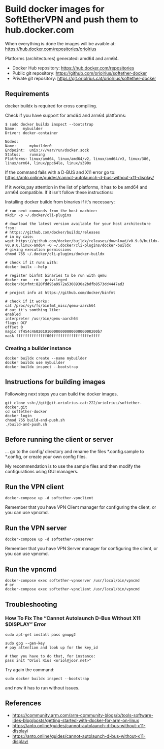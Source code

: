 # Build docker images for SoftEtherVPN and push them to hub.docker.com

When everything is done the images will be avaible at:
https://hub.docker.com/repositories/oriolrius

Platforms (architectures) generated: amd64 and arm64.

- Docker Hub repository: https://hub.docker.com/repositories
- Public git repository: https://github.com/oriolrius/softether-docker
- Private git repository: https://git.oriolrius.cat/oriolrius/softether-docker


## Requirements

docker buildx is required for cross compiling.


Check if you have support for amd64 and arm64 platforms:
```
$ sudo docker buildx inspect --bootstrap
Name:   mybuilder
Driver: docker-container

Nodes:
Name:      mybuilder0
Endpoint:  unix:///var/run/docker.sock
Status:    running
Platforms: linux/amd64, linux/amd64/v2, linux/amd64/v3, linux/386, linux/arm64, linux/ppc64le, linux/s390x
```

If the command fails with a D-BUS and X11 error go to: https://anto.online/guides/cannot-autolaunch-d-bus-without-x11-display/

If it works,pay attention in the list of platforms, it has to be amd64 and arm64 compatible. If it isn't follow these instructions:

Installing docker buildx from binaries if it's necessary:
```
# run next commands from the host machine:
mkdir -p ~/.docker/cli-plugins

# download the latest version available for your host architecture from:
# https://github.com/docker/buildx/releases
# in my case:
wget https://github.com/docker/buildx/releases/download/v0.9.0/buildx-v0.9.0.linux-amd64 -O ~/.docker/cli-plugins/docker-buildx
# giving execution permissions
chmod 755 ~/.docker/cli-plugins/docker-buildx

# check if it runs with:
docker builx --help

# register binfmt binaries to be run with qemu
docker run --rm --privileged docker/binfmt:820fdd95a9972a5308930a2bdfb8573dd4447ad3

# project info at https://github.com/docker/binfmt

# check if it works:
cat /proc/sys/fs/binfmt_misc/qemu-aarch64
# out it's somthing like:
enabled
interpreter /usr/bin/qemu-aarch64
flags: OCF
offset 0
magic 7f454c460201010000000000000000000200b7
mask ffffffffffffff00fffffffffffffffffeffff
```

### Creating a builder instance

```
docker buildx create --name mybuilder
docker buildx use mybuilder
docker buildx inspect --bootstrap
```

## Instructions for building images

Followoing next steps you can build the docker images.

```
git clone ssh://git@git.oriolrius.cat:222/oriolrius/softether-docker.git
cd softether-docker
docker login
chmod 755 build-and-push.sh
./build-and-push.sh
```

## Before running the client or server

... go to the config/ directory and rename the files *.config.sample to *.config, or create your own config files.

My recommendation is to use the sample files and then modify the configurations using GUI managers.

## Run the VPN client

```
docker-compose up -d softether-vpnclient
```

Remember that you have VPN Client manager for configuring the client, or you can use vpncmd.

## Run the VPN server

```
docker-compose up -d softether-vpnserver
```

Remember that you have VPN Server manager for configuring the client, or you can use vpncmd.

## Run the vpncmd

```
docker-compose exec softether-vpnserver /usr/local/bin/vpncmd
# or
docker-compose exec softether-vpnclient /usr/local/bin/vpncmd
```

## Troubleshooting

### How To Fix The “Cannot Autolaunch D-Bus Without X11 $DISPLAY” Error

```
sudo apt-get install pass gnupg2

sudo gpg --gen-key
# pay attention and look up for the key_id

# then you have to do that, for instance:
pass init "Oriol Rius <oriol@joor.net>"
```

Try again the command:
```
sudo docker buildx inspect --bootstrap
```
and now it has to run without issues.

## References

* https://community.arm.com/arm-community-blogs/b/tools-software-ides-blog/posts/getting-started-with-docker-for-arm-on-linux
* https://anto.online/guides/cannot-autolaunch-d-bus-without-x11-display/
* https://anto.online/guides/cannot-autolaunch-d-bus-without-x11-display/
